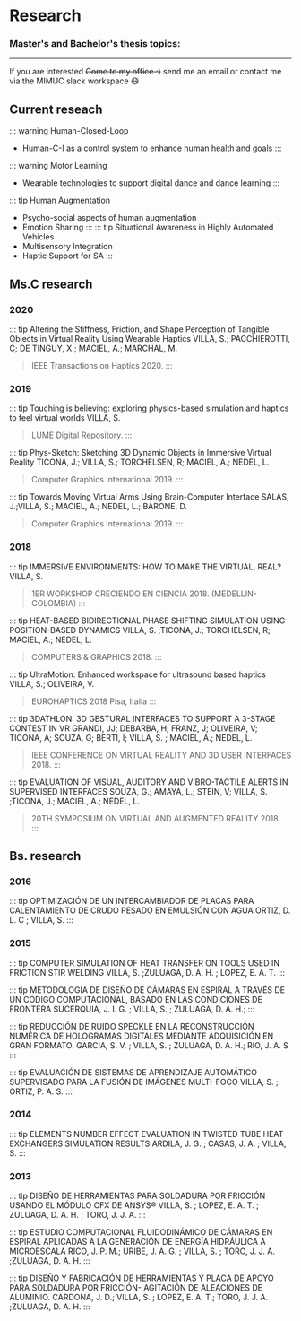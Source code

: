 # Research

[//]: # (Todo: add timeline style)

### Master's and Bachelor's thesis topics:

--- 
<p align="center">
<Projects/>
</p>


If you are interested ~~Come to my office :)~~ send me an email or contact me via the MIMUC slack workspace :mask:

## Current reseach

::: warning <Badge text="Ongoing" vertical="middle"/> Human-Closed-Loop
- Human-C-I as a control system to enhance human health and goals
:::

::: warning <Badge text="Ongoing" vertical="middle"/> Motor Learning
- Wearable technologies to support digital dance and dance learning
:::

::: tip <Badge text="Ongoing" vertical="middle"/> Human Augmentation
- Psycho-social aspects of human augmentation
- Emotion Sharing
:::
::: tip  <Badge text="Past" vertical="middle"/> Situational Awareness in Highly Automated Vehicles
- Multisensory Integration
- Haptic Support for SA
:::

## Ms.C research
### 2020
::: tip <Badge text="Short Paper" vertical="middle"/> Altering the Stiffness, Friction, and Shape Perception of Tangible Objects in Virtual Reality Using Wearable Haptics
VILLA, S.; PACCHIEROTTI, C; DE TINGUY, X.; MACIEL, A.; MARCHAL, M.
>IEEE Transactions on Haptics 2020. 
:::

### 2019
::: tip <Badge text="Master Thesis" vertical="middle"/> Touching is believing: exploring physics-based simulation and haptics to feel virtual worlds
VILLA, S.
>LUME Digital Repository. 
:::


::: tip <Badge text="Full Paper" vertical="middle"/> Phys-Sketch: Sketching 3D Dynamic Objects in Immersive Virtual Reality
TICONA, J.; VILLA, S.; TORCHELSEN, R; MACIEL, A.; NEDEL, L.
>Computer Graphics International 2019. 
:::

::: tip <Badge text="Short Paper" vertical="middle"/> Towards Moving Virtual Arms Using Brain-Computer Interface
SALAS, J.;VILLA, S.; MACIEL, A.; NEDEL, L.; BARONE, D.
>Computer Graphics International 2019. 
:::
### 2018
::: tip <Badge text="Talk" vertical="middle"/> IMMERSIVE ENVIRONMENTS: HOW TO MAKE THE VIRTUAL, REAL?
VILLA, S. 
>1ER WORKSHOP CRECIENDO EN CIENCIA 2018. (MEDELLIN-COLOMBIA) 
:::

::: tip <Badge text="Full Paper" vertical="middle"/> HEAT-BASED BIDIRECTIONAL PHASE SHIFTING SIMULATION USING POSITION-BASED DYNAMICS
VILLA, S. ;TICONA, J.; TORCHELSEN, R; MACIEL, A.; NEDEL, L.
>COMPUTERS & GRAPHICS 2018. 
:::

::: tip <Badge text="Demo" vertical="middle"/> UltraMotion: Enhanced workspace for ultrasound based haptics
VILLA, S.; OLIVEIRA, V.
>EUROHAPTICS 2018 Pisa, Italia 
:::

::: tip <Badge text="Short Paper" vertical="middle"/> <Badge text="Demo" vertical="middle"/> 3DATHLON: 3D GESTURAL INTERFACES TO SUPPORT A 3-STAGE CONTEST IN VR
GRANDI, JJ; DEBARBA, H; FRANZ, J; OLIVEIRA, V; TICONA, A; SOUZA, G; BERTI, I; VILLA, S. ; MACIEL, A.; NEDEL, L.
>IEEE CONFERENCE ON VIRTUAL REALITY AND 3D USER INTERFACES 2018. 
:::

::: tip <Badge text="Full Paper" vertical="middle"/> EVALUATION OF VISUAL, AUDITORY AND VIBRO-TACTILE ALERTS IN SUPERVISED INTERFACES
SOUZA, G.; AMAYA, L.; STEIN, V; VILLA, S. ;TICONA, J.; MACIEL, A.; NEDEL, L.
>20TH SYMPOSIUM ON VIRTUAL AND AUGMENTED REALITY 2018  
:::


## Bs. research

### 2016
::: tip <Badge text="Ms.C Thesis Collaboration" vertical="middle"/>  OPTIMIZACIÓN DE UN INTERCAMBIADOR DE PLACAS PARA CALENTAMIENTO DE CRUDO PESADO EN EMULSIÓN CON AGUA
ORTIZ, D. L. C ; VILLA, S.
:::

### 2015
::: tip <Badge text="Full Paper" vertical="middle"/> COMPUTER SIMULATION OF HEAT TRANSFER ON TOOLS USED IN FRICTION STIR WELDING
VILLA, S. ;ZULUAGA, D. A. H. ; LOPEZ, E. A. T.
:::

::: tip <Badge text="Proceedings" vertical="middle"/>  METODOLOGÍA DE DISEÑO DE CÁMARAS EN ESPIRAL A TRAVÉS DE UN CÓDIGO COMPUTACIONAL, BASADO EN LAS CONDICIONES DE FRONTERA
SUCERQUIA, J. I. G. ; VILLA, S. ; ZULUAGA, D. A. H.;
:::

::: tip <Badge text="Proceedings" vertical="middle"/> REDUCCIÓN DE RUIDO SPECKLE EN LA RECONSTRUCCIÓN NUMÉRICA DE HOLOGRAMAS DIGITALES MEDIANTE ADQUISICIÓN EN GRAN FORMATO.
GARCIA, S. V. ; VILLA, S. ; ZULUAGA, D. A. H.; RIO, J. A. S
:::

::: tip <Badge text="Proceedings" vertical="middle"/> EVALUACIÓN DE SISTEMAS DE APRENDIZAJE AUTOMÁTICO SUPERVISADO PARA LA FUSIÓN DE IMÁGENES MULTI-FOCO
VILLA, S. ; ORTIZ, P. A. S.
::: 

### 2014

::: tip <Badge text="Proceedings" vertical="middle"/> ELEMENTS NUMBER EFFECT EVALUATION IN TWISTED TUBE HEAT EXCHANGERS SIMULATION RESULTS
ARDILA, J. G. ; CASAS, J. A. ; VILLA, S.
:::

### 2013
::: tip <Badge text="Proceedings" vertical="middle"/> DISEÑO DE HERRAMIENTAS PARA SOLDADURA POR FRICCIÓN USANDO EL MÓDULO CFX DE ANSYS®
VILLA, S. ; LOPEZ, E. A. T. ; ZULUAGA, D. A. H. ; TORO, J. J. A.
:::

::: tip <Badge text="Proceedings" vertical="middle"/> ESTUDIO COMPUTACIONAL FLUIDODINÁMICO DE CÁMARAS EN ESPIRAL APLICADAS A LA GENERACIÓN DE ENERGÍA HIDRÁULICA A MICROESCALA
RICO, J. P. M.; URIBE, J. A. G. ; VILLA, S. ; TORO, J. J. A. ;ZULUAGA, D. A. H.
:::

::: tip <Badge text="Proceedings" vertical="middle"/> DISEÑO Y FABRICACIÓN DE HERRAMIENTAS Y PLACA DE APOYO PARA SOLDADURA POR FRICCIÓN- AGITACIÓN DE ALEACIONES DE ALUMINIO.
CARDONA, J. D.; VILLA, S. ; LOPEZ, E. A. T.; TORO, J. J. A. ;ZULUAGA, D. A. H.
:::
